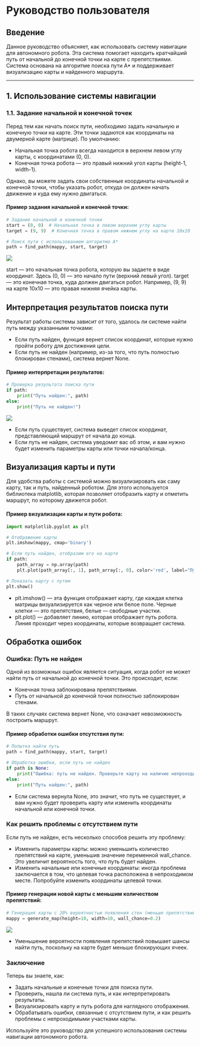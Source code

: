 # Руководство пользователя

## Введение

Данное руководство объясняет, как использовать систему навигации для автономного робота. Эта система помогает находить кратчайший путь от начальной до конечной точки на карте с препятствиями. Система основана на алгоритме поиска пути A* и поддерживает визуализацию карты и найденного маршрута.

---

## 1. Использование системы навигации

### 1.1. Задание начальной и конечной точек

Перед тем как начать поиск пути, необходимо задать начальную и конечную точки на карте. Эти точки задаются как координаты на двумерной карте (матрице). По умолчанию:
- Начальная точка робота всегда находится в верхнем левом углу карты, с координатами (0, 0).
- Конечная точка робота — это правый нижний угол карты (height-1, width-1).

Однако, вы можете задать свои собственные координаты начальной и конечной точки, чтобы указать робот, откуда он должен начать движение и куда ему нужно двигаться.

#### Пример задания начальной и конечной точки:

```python
# Задание начальной и конечной точки
start = (0, 0)  # Начальная точка в левом верхнем углу карты
target = (9, 9)  # Конечная точка в правом нижнем углу на карте 10x10

# Поиск пути с использованием алгоритма A*
path = find_path(mappy, start, target)
```
![](Screenshot_2.png)

start — это начальная точка робота, которую вы задаете в виде координат. Здесь (0, 0) — это начало пути (верхний левый угол).
target — это конечная точка, куда должен двигаться робот. Например, (9, 9) на карте 10x10 — это правая нижняя ячейка карты.
## Интерпретация результатов поиска пути
Результат работы системы зависит от того, удалось ли системе найти путь между указанными точками:

- Если путь найден, функция вернет список координат, которые нужно пройти роботу для достижения цели.
- Если путь не найден (например, из-за того, что путь полностью блокирован стенами), система вернет None.

#### Пример интерпретации результатов:
```python
# Проверка результата поиска пути
if path:
    print("Путь найден:", path)
else:
    print("Путь не найден!")
```
![](Screenshot_3.png)

- Если путь существует, система выведет список координат, представляющий маршрут от начала до конца.
- Если путь не найден, система уведомит вас об этом, и вам нужно будет изменить параметры карты или точки начала/конца.

## Визуализация карты и пути
Для удобства работы с системой можно визуализировать как саму карту, так и путь, найденный роботом. Для этого используется библиотека matplotlib, которая позволяет отобразить карту и отметить маршрут, по которому движется робот.

#### Пример визуализации карты и пути робота:
```python
import matplotlib.pyplot as plt

# Отображение карты
plt.imshow(mappy, cmap='binary')

# Если путь найден, отобразим его на карте
if path:
    path_array = np.array(path)
    plt.plot(path_array[:, 1], path_array[:, 0], color='red', label="Путь")

# Показать карту с путем
plt.show()
```
- plt.imshow() — эта функция отображает карту, где каждая клетка матрицы визуализируется как черное или белое поле. Черные клетки — это препятствия, белые — свободные участки.
- plt.plot() — добавляет линию, которая отображает путь робота. Линия проходит через координаты, которые возвращает система.

##  Обработка ошибок
### Ошибка: Путь не найден
Одной из возможных ошибок является ситуация, когда робот не может найти путь от начальной до конечной точки. Это происходит, если:

- Конечная точка заблокирована препятствиями.
- Путь от начальной до конечной точки полностью заблокирован стенами.

В таких случаях система вернет None, что означает невозможность построить маршрут.
#### Пример обработки ошибки отсутствия пути:
```python 
# Попытка найти путь
path = find_path(mappy, start, target)

# Обработка ошибки, если путь не найден
if path is None:
    print("Ошибка: путь не найден. Проверьте карту на наличие непроходимых участков.")
else:
    print("Путь найден:", path)
```
- Если система вернула None, это значит, что путь не существует, и вам нужно будет проверить карту или изменить координаты начальной или конечной точки.

### Как решить проблемы с отсутствием пути
Если путь не найден, есть несколько способов решить эту проблему:

- Изменить параметры карты: можно уменьшить количество препятствий на карте, уменьшив значение переменной wall_chance. Это увеличит вероятность того, что путь будет найден.
- Изменить начальные или конечные координаты: иногда проблема заключается в том, что целевая точка расположена в непроходимом месте. Попробуйте изменить координаты целевой точки.
#### Пример генерации новой карты с меньшим количеством препятствий:
```python
# Генерация карты с 20% вероятностью появления стен (меньше препятствий)
mappy = generate_map(height=10, width=10, wall_chance=0.2)
```
![](Screenshot_4.png)

- Уменьшение вероятности появления препятствий повышает шансы найти путь, поскольку на карте будет меньше блокирующих ячеек.
### Заключение
Теперь вы знаете, как:

- Задать начальные и конечные точки для поиска пути.
- Проверить, нашла ли система путь, и как интерпретировать результаты.
- Визуализировать карту и путь робота для наглядного отображения.
- Обрабатывать ошибки, связанные с отсутствием пути, и как решить проблемы с непроходимыми участками карты.

Используйте это руководство для успешного использования системы навигации автономного робота.